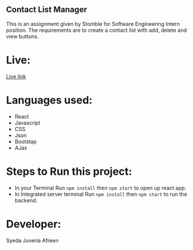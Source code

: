 ## Contact List Manager

This is an assignment given by Stomble for Software Engineering Intern position. 
The requirements are to create a contact list with add, delete and view buttons.

# Live:
[Live link]()

# Languages used:

- React
- Javascript
- CSS
- Json
- Bootstap
- AJax

# Steps to Run this project:

- In your Terminal Run `npm install` then `npm start` to open up react app.
- In Integrated server terminal Run `npm install` then `npm start` to run the backend.

# Developer:

Syeda Juveria Afreen